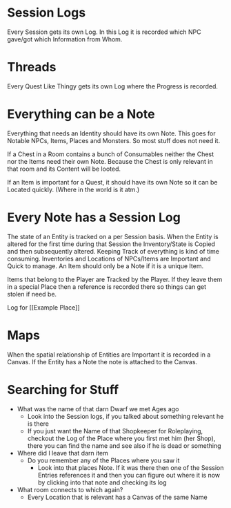 # Session Logs

Every Session gets its own Log. In this Log it is recorded which NPC gave/got which Information from Whom.

# Threads

Every Quest Like Thingy gets its own Log where the Progress is recorded.

# Everything can be a Note

Everything that needs an Identity should have its own Note. This goes for Notable NPCs, Items, Places and Monsters. So most stuff does not need it.

If a Chest in a Room contains a bunch of Consumables neither the Chest nor the Items need their own Note. Because the Chest is only relevant in that room and its Content will be looted.

If an Item is important for a Quest, it should have its own Note so it can be Located quickly. (Where in the world is it atm.)

# Every Note has a Session Log

The state of an Entity is tracked on a per Session basis. When the Entity is altered for the first time during that Session the Inventory/State is Copied and then subsequently altered.
Keeping Track of everything is kind of time consuming. Inventories and Locations of NPCs/Items are Important and Quick to manage. An Item should only be a Note if it is a unique Item.

Items that belong to the Player are Tracked by the Player.
If they leave them in a special Place then a reference is recorded there so things can get stolen if need be.

Log for [[Example Place]]
# Maps

When the spatial relationship of Entities are Important it is recorded in a Canvas.
If the Entity has a Note the note is attached to the Canvas.

# Searching for Stuff

* What was the name of that darn Dwarf we met Ages ago
	* Look into the Session logs, if you talked about something relevant he is there
	* If you just want the Name of that Shopkeeper for Roleplaying, checkout the Log of the Place where you first met him (her Shop), there you can find the name and see also if he is dead or something
* Where did I leave that darn item
	* Do you remember any of the Places where you saw it
		* Look into that places Note. If it was there then one of the Session Entries references it and then you can figure out where it is now by clicking into that note and checking its log
* What room connects to which again?
	* Every Location that is relevant has a Canvas of the same Name

